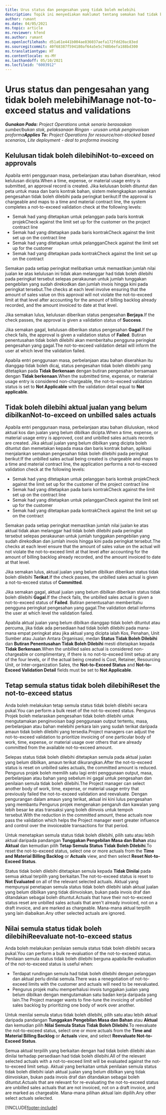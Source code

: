 ```yaml
---
title: Urus status dan pengesahan yang tidak boleh melebihi
description: Topik ini menyediakan maklumat tentang semakan had tidak boleh dilebihi yang dilaksanakan dalam Project Operations.
author: rumant
ms.date: 04/05/2021
ms.topic: article
ms.reviewer: kfend
ms.author: rumant
ms.openlocfilehash: d51a61e441b004ae836037aefa172fdd20ac83ed
ms.sourcegitcommit: 40f68387f594180af64a5e5c748b6efa188bd300
ms.translationtype: HT
ms.contentlocale: ms-MY
ms.lasthandoff: 05/10/2021
ms.locfileid: "6003912"
---
```

# <a name="manage-not-to-exceed-status-and-validations"></a><span data-ttu-id="2e7c3-103">Urus status dan pengesahan yang tidak boleh melebihi</span><span class="sxs-lookup"><span data-stu-id="2e7c3-103">Manage not-to-exceed status and validations</span></span> 

<span data-ttu-id="2e7c3-104">_**Gunakan Pada:** Project Operations untuk senario berasaskan sumber/bukan stok, pelaksanaan Ringan - urusan untuk penginvoisan proforma_</span><span class="sxs-lookup"><span data-stu-id="2e7c3-104">_**Applies To:** Project Operations for resource/non-stocked based scenarios, Lite deployment - deal to proforma invoicing_</span></span>

## <a name="not-to-exceed-on-approvals"></a><span data-ttu-id="2e7c3-105">Kelulusan tidak boleh dilebihi</span><span class="sxs-lookup"><span data-stu-id="2e7c3-105">Not-to-exceed on approvals</span></span>

<span data-ttu-id="2e7c3-106">Apabila entri penggunaan masa, perbelanjaan atau bahan diserahkan, rekod kelulusan dicipta.</span><span class="sxs-lookup"><span data-stu-id="2e7c3-106">When a time, expense, or material usage entry is submitted, an approval record is created.</span></span> <span data-ttu-id="2e7c3-107">Jika kelulusan boleh dituntut dan peta untuk masa dan baris kontrak bahan, sistem melengkapkan semakan pengesahan tidak boleh dilebihi pada peringkat berikut:</span><span class="sxs-lookup"><span data-stu-id="2e7c3-107">If the approval is chargeable and maps to a time and material contract line, the system completes a not-to-exceed validation check at the following levels:</span></span>

  - <span data-ttu-id="2e7c3-108">Semak had yang ditetapkan untuk pelanggan pada baris kontrak projek</span><span class="sxs-lookup"><span data-stu-id="2e7c3-108">Check against the limit set up for the customer on the project contract line</span></span>
  - <span data-ttu-id="2e7c3-109">Semak had yang ditetapkan pada baris kontrak</span><span class="sxs-lookup"><span data-stu-id="2e7c3-109">Check against the limit set up on the contract line</span></span>
  - <span data-ttu-id="2e7c3-110">Semak had yang ditetapkan untuk pelanggan</span><span class="sxs-lookup"><span data-stu-id="2e7c3-110">Check against the limit set up for the customer</span></span>
  - <span data-ttu-id="2e7c3-111">Semak had yang ditetapkan pada kontrak</span><span class="sxs-lookup"><span data-stu-id="2e7c3-111">Check against the limit set up on the contract</span></span>

<span data-ttu-id="2e7c3-112">Semakan pada setiap peringkat melibatkan untuk memastikan jumlah nilai jualan ke atas kelulusan ini tidak akan melanggar had tidak boleh dilebihi pada peringkat tersebut selepas perakaunan untuk jumlah tunggakan pengebilan yang sudah direkodkan dan jumlah invois hingga kini pada peringkat tersebut.</span><span class="sxs-lookup"><span data-stu-id="2e7c3-112">The checks at each level involve ensuring that the amount of sales value on this approval will not violate the not-to-exceed limit at that level after accounting for the amount of billing backlog already recorded, and the amount invoiced to date at that level.</span></span>

<span data-ttu-id="2e7c3-113">Jika semakan lulus, kelulusan diberikan status pengesahan **Berjaya**.</span><span class="sxs-lookup"><span data-stu-id="2e7c3-113">If the check passes, the approval is given a validation status of **Success**.</span></span>

<span data-ttu-id="2e7c3-114">Jika semakan gagal, kelulusan diberikan status pengesahan **Gagal**.</span><span class="sxs-lookup"><span data-stu-id="2e7c3-114">If the check fails, the approval is given a validation status of **Failed**.</span></span> <span data-ttu-id="2e7c3-115">Butiran penentusahan tidak boleh dilebihi akan memberitahu pengguna peringkat pengesahan yang gagal.</span><span class="sxs-lookup"><span data-stu-id="2e7c3-115">The not-to-exceed validation detail will inform the user at which level the validation failed.</span></span>

<span data-ttu-id="2e7c3-116">Apabila entri penggunaan masa, perbelanjaan atau bahan diserahkan itu dianggap tidak boleh dicaj, status pengesahan tidak boleh dilebihi yang ditetapkan pada **Tidak Berkenaan** dengan butiran pengesahan bersamaan dengan **Tidak berkenaan**.</span><span class="sxs-lookup"><span data-stu-id="2e7c3-116">When the submitted time, expense, or material usage entry is considered non-chargeable, the not-to-exceed validation status is set to **Not Applicable** with the validation detail equal to **Not applicable**.</span></span>

## <a name="not-to-exceed-on-unbilled-sales-actuals"></a><span data-ttu-id="2e7c3-117">Tidak boleh dilebihi aktual jualan yang belum dibilkan</span><span class="sxs-lookup"><span data-stu-id="2e7c3-117">Not-to-exceed on unbilled sales actuals</span></span>

<span data-ttu-id="2e7c3-118">Apabila entri penggunaan masa, perbelanjaan atau bahan diluluskan, rekod aktual kos dan jualan yang belum dibilkan dicipta.</span><span class="sxs-lookup"><span data-stu-id="2e7c3-118">When a time, expense, or material usage entry is approved, cost and unbilled sales actuals records are created.</span></span> <span data-ttu-id="2e7c3-119">Jika aktual jualan yang belum dibilkan yang dicipta boleh dituntut dan memetakan kepada masa dan baris kontrak bahan, aplikasi menjalankan semakan pengesahan tidak boleh dilebihi pada peringkat berikut:</span><span class="sxs-lookup"><span data-stu-id="2e7c3-119">If the unbilled sales actual being created is chargeable and maps to a time and material contract line, the application performs a not-to-exceed validation check at the following levels:</span></span>

  - <span data-ttu-id="2e7c3-120">Semak had yang ditetapkan untuk pelanggan baris kontrak projek</span><span class="sxs-lookup"><span data-stu-id="2e7c3-120">Check against the limit set up for the customer of the project contract line</span></span>
  - <span data-ttu-id="2e7c3-121">Semak had yang ditetapkan pada baris kontrak</span><span class="sxs-lookup"><span data-stu-id="2e7c3-121">Check against the limit set up on the contract line</span></span>
  - <span data-ttu-id="2e7c3-122">Semak had yang ditetapkan untuk pelanggan</span><span class="sxs-lookup"><span data-stu-id="2e7c3-122">Check against the limit set up for the customer</span></span>
  - <span data-ttu-id="2e7c3-123">Semak had yang ditetapkan pada kontrak</span><span class="sxs-lookup"><span data-stu-id="2e7c3-123">Check against the limit set up on the contract</span></span>

<span data-ttu-id="2e7c3-124">Semakan pada setiap peringkat memastikan jumlah nilai jualan ke atas aktual tidak akan melanggar had tidak boleh dilebihi pada peringkat tersebut selepas perakaunan untuk jumlah tunggakan pengebilan yang sudah direkodkan dan jumlah invois hingga kini pada peringkat tersebut.</span><span class="sxs-lookup"><span data-stu-id="2e7c3-124">The checks at each level ensure that the amount of sales value on the actual will not violate the not-to-exceed limit at that level after accounting for the amount of billing backlog already recorded, and the amount invoiced to date at that level.</span></span>

<span data-ttu-id="2e7c3-125">Jika semakan lulus, aktual jualan yang belum dibilkan diberikan status tidak boleh dilebihi **Terikat**.</span><span class="sxs-lookup"><span data-stu-id="2e7c3-125">If the check passes, the unbilled sales actual is given a not-to-exceed status of **Committed**.</span></span>

<span data-ttu-id="2e7c3-126">Jika semakan gagal, aktual jualan yang belum dibilkan diberikan status tidak boleh dilebihi **Gagal**.</span><span class="sxs-lookup"><span data-stu-id="2e7c3-126">If the check fails, the unbilled sales actual is given a not-to-exceed status of **Failed**.</span></span> <span data-ttu-id="2e7c3-127">Butiran penentusahan memberitahu pengguna peringkat pengesahan yang gagal.</span><span class="sxs-lookup"><span data-stu-id="2e7c3-127">The validation detail informs the user at which level the validation failed.</span></span>

<span data-ttu-id="2e7c3-128">Apabila aktual jualan yang belum dibilkan dianggap tidak boleh dituntut atau percuma, jika tidak ada persediaan had tidak boleh dilebihi pada mana-mana empat peringkat atau jika aktual yang dicipta ialah Kos, Penahan, Unit Sumber atau Jualan Antara Organisasi, medan **Status Tidak Boleh Dilebihi** dan **Butiran Penentusahan Tidak Boleh Dilebihi** mesti ditetapkan kepada **Tidak Berkenaan**.</span><span class="sxs-lookup"><span data-stu-id="2e7c3-128">When the unbilled sales actual is considered non-chargeable or complimentary, if there is no not-to-exceed limit setup at any of the four levels, or if the actual being created is Cost, Retainer, Resourcing Unit, or Inter-organization Sales, the **Not-to-Exceed Status** and **Not-to-Exceed Validation Detail** fields must be set to **Not Applicable**.</span></span>

## <a name="reset-the-not-to-exceed-status"></a><span data-ttu-id="2e7c3-129">Tetap semula status tidak boleh dilebihi</span><span class="sxs-lookup"><span data-stu-id="2e7c3-129">Reset the not-to-exceed status</span></span>

<span data-ttu-id="2e7c3-130">Anda boleh melakukan tetap semula status tidak boleh dilebihi secara pukal.</span><span class="sxs-lookup"><span data-stu-id="2e7c3-130">You can perform a bulk reset of the not-to-exceed status.</span></span> <span data-ttu-id="2e7c3-131">Pengurus Projek boleh melaraskan pengesahan tidak boleh dilebihi untuk mengutamakan penginvoisan bagi penggunaan output tertentu, masa, perbelanjaan atau bahan melebihi perkara lain yang sudah terikat daripada amaun tidak boleh dilebihi yang tersedia.</span><span class="sxs-lookup"><span data-stu-id="2e7c3-131">Project managers can adjust the not-to-exceed validation to prioritize invoicing of one particular body of work, time, expense, or material usage over others that are already committed from the available not-to-exceed amount.</span></span>

<span data-ttu-id="2e7c3-132">Selepas status tidak boleh dilebihi ditetapkan semula pada aktual jualan yang belum dibilkan, amaun terikat dikurangkan.</span><span class="sxs-lookup"><span data-stu-id="2e7c3-132">After the not-to-exceed status is reset on unbilled sales actuals, the committed amount is reduced.</span></span> <span data-ttu-id="2e7c3-133">Pengurus projek boleh memilih satu lagi entri penggunaan output, masa, perbelanjaan atau bahan yang sebelum ini gagal untuk pengesahan dan penilaian semula tidak boleh dilebihi.</span><span class="sxs-lookup"><span data-stu-id="2e7c3-133">The Project manager can select another body of work, time, expense, or material usage entry that previously failed the not-to-exceed validation and reevaluate.</span></span> <span data-ttu-id="2e7c3-134">Dengan pengurangan dalam amaun yang terikat, aktual ini kini lulus pengesahan yang membantu Pengurus projek mengenakan pengaruh dan kawalan yang lebih besar ke atas transaksi yang boleh diinvois untuk tempoh tersebut.</span><span class="sxs-lookup"><span data-stu-id="2e7c3-134">With the reduction in the committed amount, these actuals now pass the validation which helps the Project manager exert greater influence and control over the invoiceable transactions for that period.</span></span>

<span data-ttu-id="2e7c3-135">Untuk menetapkan semula status tidak boleh dilebihi, pilih satu atau lebih aktual daripada pandangan **Tunggakan Pengebilan Masa dan Bahan** atau **Aktual** dan kemudian pilih **Tetap Semula Status Tidak Boleh Dilebihi**.</span><span class="sxs-lookup"><span data-stu-id="2e7c3-135">To reset the not-to-exceed status, select one or more actuals from the **Time and Material Billing Backlog** or **Actuals** view, and then select **Reset Not-to-Exceed Status**.</span></span>

<span data-ttu-id="2e7c3-136">Status tidak boleh dilebihi ditetapkan semula kepada **Tidak Dinilai** pada semua aktual terpilih yang berkaitan.</span><span class="sxs-lookup"><span data-stu-id="2e7c3-136">The not-to-exceed status is reset to **Not Evaluated** on all of the relevant selected actuals.</span></span> <span data-ttu-id="2e7c3-137">Aktual yang mempunyai penetapan semula status tidak boleh dilebihi ialah aktual jualan yang belum dibilkan yang tidak diinvoiskan, bukan pada invois draf dan ditandakan sebagai boleh dituntut.</span><span class="sxs-lookup"><span data-stu-id="2e7c3-137">Actuals that have their not-to-exceed status reset are unbilled sales actuals that aren't already invoiced, not on a draft invoice, and are marked as chargeable.</span></span> <span data-ttu-id="2e7c3-138">Mana-mana aktual terpilih yang lain diabaikan.</span><span class="sxs-lookup"><span data-stu-id="2e7c3-138">Any other selected actuals are ignored.</span></span>

## <a name="reevaluate-not-to-exceed-status"></a><span data-ttu-id="2e7c3-139">Nilai semula status tidak boleh dilebihi</span><span class="sxs-lookup"><span data-stu-id="2e7c3-139">Reevaluate not-to-exceed status</span></span>

<span data-ttu-id="2e7c3-140">Anda boleh melakukan penilaian semula status tidak boleh dilebihi secara pukal.</span><span class="sxs-lookup"><span data-stu-id="2e7c3-140">You can perform a bulk re-evaluation of the not-to-exceed status.</span></span> <span data-ttu-id="2e7c3-141">Penilaian semula status tidak boleh dilebihi berguna apabila:</span><span class="sxs-lookup"><span data-stu-id="2e7c3-141">Re-evaluation of the not-to-exceed status is useful when:</span></span>

  - <span data-ttu-id="2e7c3-142">Terdapat rundingan semula had tidak boleh dilebihi dengan pelanggan dan aktual perlu dinilai semula.</span><span class="sxs-lookup"><span data-stu-id="2e7c3-142">There was a renegotiation of not-to-exceed limits with the customer and actuals will need to be reevaluated.</span></span>
  - <span data-ttu-id="2e7c3-143">Pengurus projek mahu memperhalusi invois tunggakan jualan yang belum dibilkan dengan mengutamakan satu badan kerja daripada yang lain.</span><span class="sxs-lookup"><span data-stu-id="2e7c3-143">The Project manager wants to fine-tune the invoicing of unbilled sales backlog by prioritizing one body of work over another.</span></span>

<span data-ttu-id="2e7c3-144">Untuk menilai semula status tidak boleh dilebihi, pilih satu atau lebih aktual daripada pandangan **Tunggakan Pengebilan Masa dan Bahan** atau **Aktual** dan kemudian pilih **Nilai Semula Status Tidak Boleh Dilebihi**.</span><span class="sxs-lookup"><span data-stu-id="2e7c3-144">To reevaluate the not-to-exceed status, select one or more actuals from the **Time and Material Billing Backlog** or **Actuals** view, and select **Reevaluate Not-to-Exceed Status**.</span></span>

<span data-ttu-id="2e7c3-145">Semua aktual terpilih yang berkaitan dengan had tidak boleh dilebihi akan dinilai terhadap persediaan had tidak boleh dilebihi.</span><span class="sxs-lookup"><span data-stu-id="2e7c3-145">All of the relevant selected actuals with a not-to-exceed limit will be evaluated against the not-to-exceed limit setup.</span></span> <span data-ttu-id="2e7c3-146">Aktual yang berkaitan untuk penilaian semula status tidak boleh dilebihi ialah aktual jualan yang belum dibilkan yang tidak diinvoiskan, bukan pada invois draf dan ditandakan sebagai boleh dituntut.</span><span class="sxs-lookup"><span data-stu-id="2e7c3-146">Actuals that are relevant for re-evaluating the not-to-exceed status are unbilled sales actuals that are not invoiced, not on a draft invoice, and are marked as chargeable.</span></span> <span data-ttu-id="2e7c3-147">Mana-mana pilihan aktual lain dipilih.</span><span class="sxs-lookup"><span data-stu-id="2e7c3-147">Any other select actuals selected.</span></span>


[!INCLUDE[footer-include](../../includes/footer-banner.md)]
